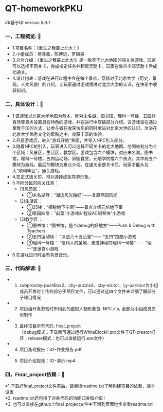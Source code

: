 # QT-homeworkPKU
##基于Qt version 5.9.7
### 一，工程概览: :crystal_ball: <br/> 
* 1.项目名称：《重生之我要上北大！》<br/>
* 2.小组成员：杨泽嘉，陈博远，罗锦易<br/>
* 3.总体介绍：《重生之我要上北大!》是一款基于北大地图的闯关类游戏。玩家可以选择不同关卡，完成指定任务并积累奖励卡。玩家在集齐全部奖励卡后成功通关。<br/>
* 4.设计初衷：游戏在进行过程中会在每个景点，穿插对于北京大学（历史，景观，人文风貌）的介绍。让玩家通过游戏增进对北京大学的认识，在快乐中收获知识。<br/>
### 二，具体设计：:space_invader: <br/>
* 1.该游戏以北京大学地图为蓝本，针对未名湖，图书馆，理科一号楼，五四体育场等景点设置具有特色的游戏，并在进行中穿插部分介绍。该游戏旨在通过寓教于乐的方式，让参与者在收获快乐的同时增进对北京大学的认识，沐浴在北京大学优秀文化的熏陶之中，收获丰富的体验。 <br/>
* 2.开启游戏后，进入“游戏开始”界面，并导入NPC引入部分。<br/>
* 3.随着NPC的引入，玩家进入可以选择不同关卡的北大地图。地图被划分为三个区域：风景区，生活区，教学区。游戏包含六个模块，对应未名湖，图书馆，理科一号楼，五四运动场，家园食堂，元培学院楼六个景点。其中前五个模块为游戏，最后的模块为景点介绍。在通关全部关卡后，玩家才能从北大“顺利毕业”，通关游戏。<br/>
* 4.在正式通关前，可以选择虚拟导游形象。<br/>
* 5.不同分区的闯关任务：<br/>
    * (1)风景区：<br/>
        * ①未名湖畔：“湖边风光独好”——复原燕园风光<br/>
    * (2)生活区：<br/>
        * ①35楼：“探秘地下空间”——景点介绍元培地下室<br/>  
        * ②家园四层："前菜”小游戏&“程设AC钢琴块”小游戏<br/>
    * (3)教学区：<br/>
        * ①图书馆：“图书馆，是个debug的好地方”——Push & Debug with Teachers<br/>
        * ②五四运动场： “决战八十五公里”—— “五四”跑酷小游戏<br/>
        * ③理科一号楼： “信科人的圣地，走进神秘的理科一号楼”—— “理一”走迷宫小游戏<br/>
* 6.在游戏进行时会有背景音乐。<br/>
### 三，代码解读: :crystal_ball: <br/>
* 1. subpro\cby-pushBox2、cby-puzzle2、cby-visitor、ljy-parkour为小组成员开发时上传的部分子项目文件，可以通过这四个文件夹详细了解部分子项目情况 <br/>
* 2. 项目组开发游戏时所用到的虚拟人物形象包: NPC.zip; 全部为小组成员原创制作<br/>
* 3. 最终项目所有代码: final_project<br/> （debug模式：下载后可通过运行WhiteBlockII.pro文件于QT-creator打开；release模式：也可以直接运行.exe文件）
* 4. 项目游戏报告：32-作业报告.pdf<br/>
* 5. 项目介绍视频：32-演示.mp4<br/>
### 四，Final_project依赖：:space_invader: <br/>
*1.下载好final_project文件夹后，请阅读readme.txt了解构建项目的依赖、版本设置<br/>
*2. readme.txt还包括了对各代码的功能归类和介绍！<br/>
*3. 也可以直接在github上final_project文件中下滑到页面地步查看readme.txt<br/>

